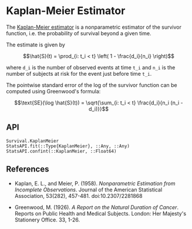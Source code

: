 # Kaplan-Meier Estimator

The [Kaplan-Meier estimator](https://en.wikipedia.org/wiki/Kaplan-Meier_estimator)
is a nonparametric estimator of the survivor function, i.e. the probability of survival
beyond a given time.

The estimate is given by

```math
\hat{S}(t) = \prod_{i: t_i < t} \left( 1 - \frac{d_i}{n_i} \right)
```

where ``d_i`` is the number of observed events at time ``t_i`` and ``n_i`` is the
number of subjects at risk for the event just before time ``t_i``.

The pointwise standard error of the log of the survivor function can be computed
using Greenwood's formula:

```math
\text{SE}(\log \hat{S}(t)) = \sqrt{\sum_{i: t_i < t} \frac{d_i}{n_i (n_i - d_i)}}
```

## API

```@docs
Survival.KaplanMeier
StatsAPI.fit(::Type{KaplanMeier}, ::Any, ::Any)
StatsAPI.confint(::KaplanMeier, ::Float64)
```

## References

* Kaplan, E. L., and Meier, P. (1958). *Nonparametric Estimation from Incomplete
  Observations*. Journal of the American Statistical Association, 53(282), 457-481.
  doi:10.2307/2281868

* Greenwood, M. (1926). *A Report on the Natural Duration of Cancer*. Reports on
  Public Health and Medical Subjects. London: Her Majesty's Stationery Office.
  33, 1-26.

